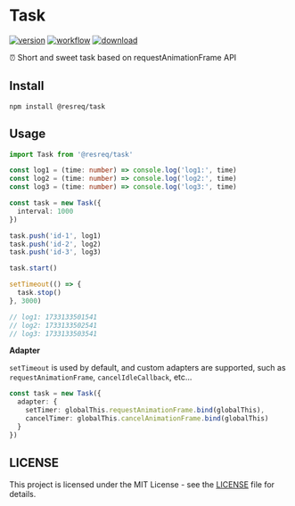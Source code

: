 # Task

[![version](https://img.shields.io/github/v/release/molvqingtai/task)](https://www.npmjs.com/package/@resreq/task) [![workflow](https://github.com/molvqingtai/task/actions/workflows/ci.yml/badge.svg)](https://github.com/molvqingtai/task/actions) [![download](https://img.shields.io/npm/dt/@resreq/task)](https://www.npmjs.com/package/@resreq/task)

⏰ Short and sweet task based on requestAnimationFrame API

## Install

```shell
npm install @resreq/task
```

## Usage

```typescript
import Task from '@resreq/task'

const log1 = (time: number) => console.log('log1:', time)
const log2 = (time: number) => console.log('log2:', time)
const log3 = (time: number) => console.log('log3:', time)

const task = new Task({
  interval: 1000
})

task.push('id-1', log1)
task.push('id-2', log2)
task.push('id-3', log3)

task.start()

setTimeout(() => {
  task.stop()
}, 3000)

// log1: 1733133501541
// log2: 1733133502541
// log3: 1733133503541
```

**Adapter**

`setTimeout` is used by default, and custom adapters are supported, such as `requestAnimationFrame`, `cancelIdleCallback`, etc...

```typescript
const task = new Task({
  adapter: {
    setTimer: globalThis.requestAnimationFrame.bind(globalThis),
    cancelTimer: globalThis.cancelAnimationFrame.bind(globalThis)
  }
})
```

## LICENSE

This project is licensed under the MIT License - see the [LICENSE](https://github.com/molvqingtai/task/blob/main/LICENSE) file for details.
